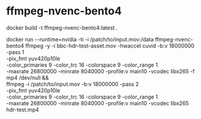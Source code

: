 # ffmpeg-nvenc-bento4



docker build -t ffmpeg-nvenc-bento4:latest .

docker run --runtime=nvidia -ti -i /patch/to/input.mov:/data ffmpeg-nvenc-bento4  ffmpeg -y -i bbc-hdr-test-asset.mov -hwaccel cuvid -b:v 18000000 -pass 1 \
-pix_fmt yuv420p10le \
-color_primaries 9 -color_trc 16 -colorspace 9 -color_range 1 \
  -maxrate 26800000 -minrate 8040000 -profile:v main10 -vcodec libx265 -f mp4 /dev/null && \
   ffmpeg -i /patch/to/input.mov -b:v 18000000 -pass 2 \
   -pix_fmt yuv420p10le \
   -color_primaries 9 -color_trc 16 -colorspace 9 -color_range 1 \
   -maxrate 26800000 -minrate 8040000 -profile:v main10 -vcodec libx265 \
   hdr-test.mp4